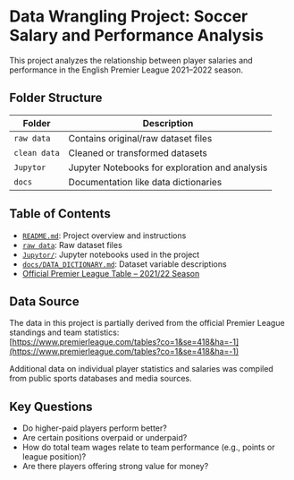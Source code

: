 #  Data Wrangling Project: Soccer Salary and Performance Analysis

This project analyzes the relationship between player salaries and performance in the English Premier League 2021–2022 season.

##  Folder Structure

| Folder            | Description |
|-------------------|-------------|
| `raw data`        | Contains original/raw dataset files |
| `clean data`    | Cleaned or transformed datasets |
| `Jupytor`       | Jupyter Notebooks for exploration and analysis |
| `docs`            | Documentation like data dictionaries |

##  Table of Contents

- [`README.md`](./README.md): Project overview and instructions  
- [`raw data`](./data/raw): Raw dataset files  
- [`Jupytor/`](./notebooks): Jupyter notebooks used in the project  
- [`docs/DATA_DICTIONARY.md`](./docs/DATA_DICTIONARY.md): Dataset variable descriptions  
-  [Official Premier League Table – 2021/22 Season](https://www.premierleague.com/tables?co=1&se=418&ha=-1)

##  Data Source

The data in this project is partially derived from the official Premier League standings and team statistics:  
[https://www.premierleague.com/tables?co=1&se=418&ha=-1](https://www.premierleague.com/tables?co=1&se=418&ha=-1)

Additional data on individual player statistics and salaries was compiled from public sports databases and media sources.

##  Key Questions

- Do higher-paid players perform better?
- Are certain positions overpaid or underpaid?
- How do total team wages relate to team performance (e.g., points or league position)?
- Are there players offering strong value for money?


